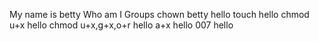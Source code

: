 My name is betty
Who am I
Groups
chown betty hello
touch hello
chmod u+x hello
chmod u+x,g+x,o+r hello
a+x hello
007 hello
